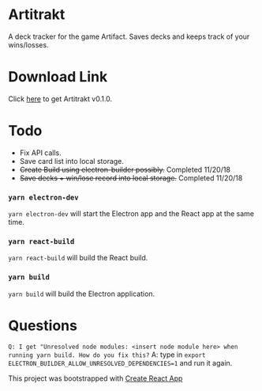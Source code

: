 # Artitrakt

A deck tracker for the game Artifact.
Saves decks and keeps track of your wins/losses.

# Download Link

Click [here](https://github.com/amagana8/artitrakt/releases/download/0.1.0/artitrakt.app.zip) to get Artitrakt v0.1.0.

# Todo
* Fix API calls.
* Save card list into local storage.
* ~~Create Build using electron-builder possibly.~~ Completed 11/20/18
* ~~Save decks + win/lose record into local storage.~~ Completed 11/20/18

### `yarn electron-dev`

```yarn electron-dev``` will start the Electron app and the React app at the same time.

### `yarn react-build`

```yarn react-build``` will build the React build.

### `yarn build`

```yarn build``` will build the Electron application.

# Questions

```Q: I get "Unresolved node modules: <insert node module here> when running yarn build. How do you fix this?```
A: type in ```export ELECTRON_BUILDER_ALLOW_UNRESOLVED_DEPENDENCIES=1``` and run it again.


This project was bootstrapped with [Create React App](https://github.com/facebook/create-react-app)
